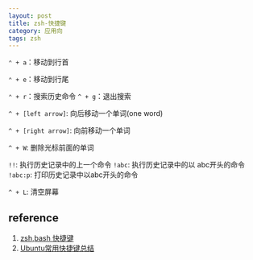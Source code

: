 ```yaml
---
layout: post
title: zsh-快捷键
category: 应用向
tags: zsh
---
```


`⌃ + a`：移动到行首

`⌃ + e`：移动到行尾

`⌃ + r`：搜索历史命令
`^ + g`：退出搜索

`^ + [left arrow]`: 向后移动一个单词(one word)

`^ + [right arrow]`: 向前移动一个单词

`^ + W`: 删除光标前面的单词

`!!`: 执行历史记录中的上一个命令
`!abc`: 执行历史记录中的以 abc开头的命令
`!abc:p`: 打印历史记录中以abc开头的命令

`^ + L`: 清空屏幕


## reference
1. [zsh,bash 快捷键](https://www.jianshu.com/p/eeee90f27bcc)
2. [Ubuntu常用快捷键总结](https://blog.csdn.net/yzhang6_10/article/details/69569468)
